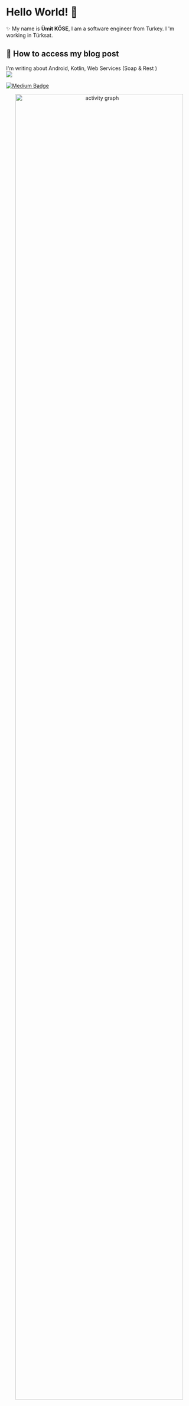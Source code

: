 # Hello World! 👋

✨ My name is **Ümit KÖSE**, I am a software engineer from Turkey. I 'm working in Türksat. <br>
## 📝 How to access my blog post

I'm writing about Android, Kotlin, Web Services (Soap & Rest ) <br>
![](https://komarev.com/ghpvc/?username=umiitkose)

[![Medium Badge](https://img.shields.io/badge/umiitkose.com-follow%20my%20Blog-blue?style=for-the-badge&logo=)](https://www.umiitkose.com)


<p align="center">
    <a href="#">
        <img src="https://github-readme-activity-graph.vercel.app/graph?username=umiitkose&theme=tokyo-night&hide_border=true&hide_title=false&area=true&custom_title=Total%20contribution%20graph%20in%20all%20repo" width="95%" alt="activity graph">
    </a>
</p>

<p align="center">
  <img height="170em" width:"100em" src="https://github-readme-stats.vercel.app/api?username=umiitkose&show_icons=true&hide_border=true&theme=midnight-purple&count_private=true"/>
  <img height="170em" src="https://github-readme-stats.vercel.app/api/top-langs/?username=umiitkose&theme=midnight-purple&hide_border=true&layout=compact"/>
</p>
<hr>

## 📫 How to reach me


<a href="https://www.linkedin.com/in/umiitkose/" target="_blank" rel="nofollow"><img alt="Umit's Linkedin" src="https://img.shields.io/badge/LinkedIn-black?style=for-the-badge&logo=linkedin&logoColor=white" /></a>
<a href="mailto:umiitkose@gmail.com" target="_blank" rel="nofollow"><img alt="Umit's Mail Address" src="https://img.shields.io/badge/Gmail-black?style=for-the-badge&logo=gmail&logoColor=white" /></a>
<a href="https://x.com/umiitkose" target="_blank" rel="nofollow"><img alt="Umit's Twitter Address" src="https://img.shields.io/badge/x-black?style=for-the-badge&logo=x&logoColor=white" /></a>

 <hr>
